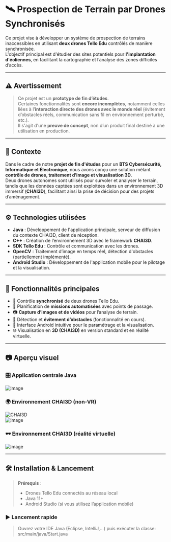 # 🛰️ Prospection de Terrain par Drones Synchronisés

Ce projet vise à développer un système de prospection de terrains inaccessibles en utilisant **deux drones Tello Edu** contrôlés de manière synchronisée.  
L'objectif principal est d'étudier des sites potentiels pour **l'implantation d'éoliennes**, en facilitant la cartographie et l’analyse des zones difficiles d’accès.

---

## ⚠️ Avertissement

> Ce projet est un **prototype de fin d’études**.  
> Certaines fonctionnalités sont **encore incomplètes**, notamment celles liées à l’**interaction directe des drones avec le monde réel** (évitement d’obstacles réels, communication sans fil en environnement perturbé, etc.).  
> Il s'agit d'une **preuve de concept**, non d’un produit final destiné à une utilisation en production.

---

## 🧠 Contexte

Dans le cadre de notre **projet de fin d'études** pour un **BTS Cybersécurité, Informatique et Électronique**, nous avons conçu une solution mêlant **contrôle de drones, traitement d’image et visualisation 3D**.  
Deux drones autonomes sont utilisés pour survoler et analyser le terrain, tandis que les données captées sont exploitées dans un environnement 3D immersif (**CHAI3D**), facilitant ainsi la prise de décision pour des projets d’aménagement.

---

## ⚙️ Technologies utilisées

- **Java** : Développement de l'application principale, serveur de diffusion du contexte CHAI3D, client de réception.
- **C++** : Création de l’environnement 3D avec le framework **CHAI3D**.
- **SDK Tello Edu** : Contrôle et communication avec les drones.
- **OpenCV** : Traitement d’image en temps réel, détection d'obstacles (partiellement implémenté).
- **Android Studio** : Développement de l'application mobile pour le pilotage et la visualisation.

---

## 🚀 Fonctionnalités principales

- 🔄 Contrôle **synchronisé** de deux drones Tello Edu.
- 📍 Planification de **missions automatisées** avec points de passage.
- 📷 **Capture d’images et de vidéos** pour l’analyse de terrain.
- 🧠 Détection et **évitement d’obstacles** (fonctionnalité en cours).
- 📱 Interface Android intuitive pour le paramétrage et la visualisation.
- 🌐 Visualisation en **3D (CHAI3D)** en version standard et en réalité virtuelle.

---

## 📷 Aperçu visuel

### 🎛️ Application centrale Java
![image](https://github.com/user-attachments/assets/36f4d0fd-cb8b-4e86-ac73-3a9229af7546)

### 🌍 Environnement CHAI3D (non-VR)
![CHAI3D](https://github.com/user-attachments/assets/9f88ce7b-ffdc-4f37-a9e5-286858382761)  
![image](https://github.com/user-attachments/assets/2514ceff-8934-4051-931a-43beca338cc8)

### 🕶️ Environnement CHAI3D (réalité virtuelle)
![image](https://github.com/user-attachments/assets/490facb0-7904-4129-811e-608ab71ab073)

---

## 🛠️ Installation & Lancement

> **Prérequis** :  
> - Drones Tello Edu connectés au réseau local  
> - Java 11+  
> - Android Studio (si vous utilisez l’application mobile)  

### ▶️ Lancement rapide

> Ouvrez votre IDE Java (Eclipse, IntelliJ,...) puis exécuter la classe: src/main/java/Start.java

    
